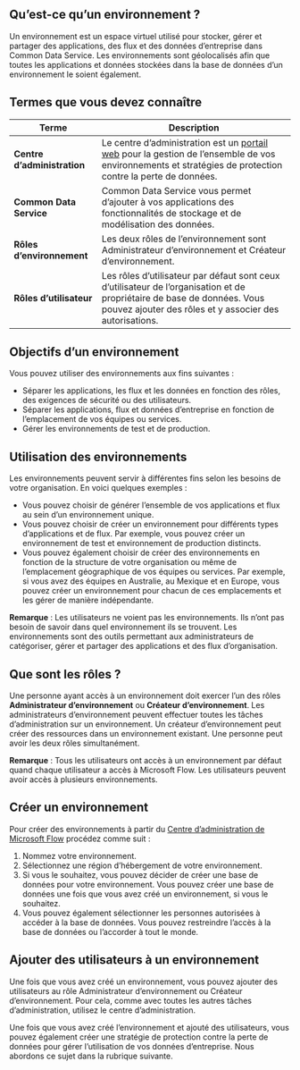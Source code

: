 ## <a name="what-is-an-environment"></a>Qu’est-ce qu’un environnement ?
Un environnement est un espace virtuel utilisé pour stocker, gérer et partager des applications, des flux et des données d’entreprise dans Common Data Service. Les environnements sont géolocalisés afin que toutes les applications et données stockées dans la base de données d’un environnement le soient également.  

## <a name="terms-you-should-get-familiar-with"></a>Termes que vous devez connaître

| **Terme** | **Description** |
| --- | --- |
| **Centre d’administration** |Le centre d’administration est un [portail web](https://admin.flow.microsoft.com) pour la gestion de l’ensemble de vos environnements et stratégies de protection contre la perte de données. |
| **Common Data Service** |Common Data Service vous permet d’ajouter à vos applications des fonctionnalités de stockage et de modélisation des données. |
| **Rôles d’environnement** |Les deux rôles de l’environnement sont Administrateur d’environnement et Créateur d’environnement. |
| **Rôles d’utilisateur** |Les rôles d’utilisateur par défaut sont ceux d’utilisateur de l’organisation et de propriétaire de base de données. Vous pouvez ajouter des rôles et y associer des autorisations. |

## <a name="purposes-for-an-environment"></a>Objectifs d’un environnement
Vous pouvez utiliser des environnements aux fins suivantes :  

* Séparer les applications, les flux et les données en fonction des rôles, des exigences de sécurité ou des utilisateurs.  
* Séparer les applications, flux et données d’entreprise en fonction de l’emplacement de vos équipes ou services.
* Gérer les environnements de test et de production.  

## <a name="how-to-use-environments"></a>Utilisation des environnements
Les environnements peuvent servir à différentes fins selon les besoins de votre organisation. En voici quelques exemples :  

* Vous pouvez choisir de générer l’ensemble de vos applications et flux au sein d’un environnement unique. 
* Vous pouvez choisir de créer un environnement pour différents types d’applications et de flux. Par exemple, vous pouvez créer un environnement de test et environnement de production distincts.  
* Vous pouvez également choisir de créer des environnements en fonction de la structure de votre organisation ou même de l’emplacement géographique de vos équipes ou services. Par exemple, si vous avez des équipes en Australie, au Mexique et en Europe, vous pouvez créer un environnement pour chacun de ces emplacements et les gérer de manière indépendante.  

**Remarque** : Les utilisateurs ne voient pas les environnements. Ils n’ont pas besoin de savoir dans quel environnement ils se trouvent. Les environnements sont des outils permettant aux administrateurs de catégoriser, gérer et partager des applications et des flux d’organisation.  

## <a name="what-are-roles"></a>Que sont les rôles ?
Une personne ayant accès à un environnement doit exercer l’un des rôles **Administrateur d’environnement** ou **Créateur d’environnement**. Les administrateurs d’environnement peuvent effectuer toutes les tâches d’administration sur un environnement. Un créateur d’environnement peut créer des ressources dans un environnement existant. Une personne peut avoir les deux rôles simultanément.  

**Remarque** : Tous les utilisateurs ont accès à un environnement par défaut quand chaque utilisateur a accès à Microsoft Flow. Les utilisateurs peuvent avoir accès à plusieurs environnements.  

## <a name="create-an-environment"></a>Créer un environnement
Pour créer des environnements à partir du [Centre d’administration de Microsoft Flow](https://admin.flow.microsoft.com) procédez comme suit :  

1. Nommez votre environnement.
2. Sélectionnez une région d’hébergement de votre environnement.
3. Si vous le souhaitez, vous pouvez décider de créer une base de données pour votre environnement. Vous pouvez créer une base de données une fois que vous avez créé un environnement, si vous le souhaitez.
4. Vous pouvez également sélectionner les personnes autorisées à accéder à la base de données. Vous pouvez restreindre l’accès à la base de données ou l’accorder à tout le monde. 

## <a name="add-users-to-an-environment"></a>Ajouter des utilisateurs à un environnement
Une fois que vous avez créé un environnement, vous pouvez ajouter des utilisateurs au rôle Administrateur d’environnement ou Créateur d’environnement. Pour cela, comme avec toutes les autres tâches d’administration, utilisez le centre d’administration.  

Une fois que vous avez créé l’environnement et ajouté des utilisateurs, vous pouvez également créer une stratégie de protection contre la perte de données pour gérer l’utilisation de vos données d’entreprise. Nous abordons ce sujet dans la rubrique suivante. 

